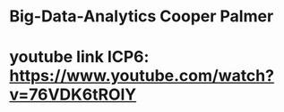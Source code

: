 # Big-Data-Analytics Cooper Palmer
# youtube link ICP6: https://www.youtube.com/watch?v=76VDK6tROlY
